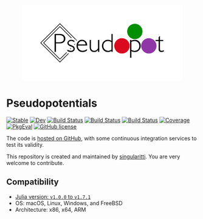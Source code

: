 <div align="center">
  <img src="https://raw.githubusercontent.com/MineralsCloud/Pseudopotentials.jl/master/docs/src/assets/logo.png" height="200"><br>
</div>

# Pseudopotentials

[![Stable](https://img.shields.io/badge/docs-stable-blue.svg)](https://MineralsCloud.github.io/Pseudopotentials.jl/stable/)
[![Dev](https://img.shields.io/badge/docs-dev-blue.svg)](https://MineralsCloud.github.io/Pseudopotentials.jl/dev/)
[![Build Status](https://github.com/MineralsCloud/Pseudopotentials.jl/actions/workflows/CI.yml/badge.svg)](https://github.com/MineralsCloud/Pseudopotentials.jl/actions/workflows/CI.yml)
[![Build Status](https://ci.appveyor.com/api/projects/status/github/MineralsCloud/Pseudopotentials.jl?svg=true)](https://ci.appveyor.com/project/singularitti/Pseudopotentials-jl)
[![Build Status](https://api.cirrus-ci.com/github/MineralsCloud/Pseudopotentials.jl.svg)](https://cirrus-ci.com/github/MineralsCloud/Pseudopotentials.jl)
[![Coverage](https://codecov.io/gh/MineralsCloud/Pseudopotentials.jl/branch/master/graph/badge.svg)](https://codecov.io/gh/MineralsCloud/Pseudopotentials.jl)
[![PkgEval](https://JuliaCI.github.io/NanosoldierReports/pkgeval_badges/P/Pseudopotentials.svg)](https://JuliaCI.github.io/NanosoldierReports/pkgeval_badges/report.html)
[![GitHub license](https://img.shields.io/github/license/MineralsCloud/Pseudopotentials.jl)](https://github.com/MineralsCloud/Pseudopotentials.jl/blob/master/LICENSE)

The code is
[hosted on GitHub](https://github.com/MineralsCloud/Pseudopotentials.jl), with
some continuous integration services to test its validity.

This repository is created and maintained by
[singularitti](https://github.com/singularitti). You are very welcome to
contribute.

## Compatibility

- [Julia version: `v1.0.0` to `v1.7.1`](https://julialang.org/downloads/)
- OS: macOS, Linux, Windows, and FreeBSD
- Architecture: x86, x64, ARM
